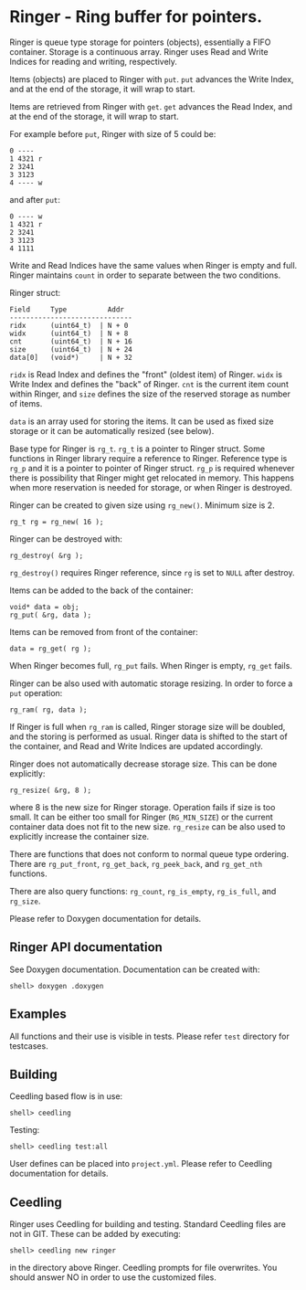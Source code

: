 # Ringer - Ring buffer for pointers.

Ringer is queue type storage for pointers (objects), essentially a
FIFO container. Storage is a continuous array. Ringer uses Read and
Write Indices for reading and writing, respectively.

Items (objects) are placed to Ringer with `put`. `put` advances the
Write Index, and at the end of the storage, it will wrap to start.

Items are retrieved from Ringer with `get`. `get` advances the Read
Index, and at the end of the storage, it will wrap to start.

For example before `put`, Ringer with size of 5 could be:

    0 ----
    1 4321 r
    2 3241
    3 3123
    4 ---- w

and after `put`:

    0 ---- w
    1 4321 r
    2 3241
    3 3123
    4 1111

Write and Read Indices have the same values when Ringer is empty and
full. Ringer maintains `count` in order to separate between the two
conditions.

Ringer struct:

    Field     Type          Addr
    ------------------------------
    ridx      (uint64_t)  | N + 0
    widx      (uint64_t)  | N + 8
    cnt       (uint64_t)  | N + 16
    size      (uint64_t)  | N + 24
    data[0]   (void*)     | N + 32

`ridx` is Read Index and defines the "front" (oldest item) of
Ringer. `widx` is Write Index and defines the "back" of Ringer. `cnt`
is the current item count within Ringer, and `size` defines the size
of the reserved storage as number of items.

`data` is an array used for storing the items. It can be used as fixed
size storage or it can be automatically resized (see below).

Base type for Ringer is `rg_t`. `rg_t` is a pointer to Ringer
struct. Some functions in Ringer library require a reference to
Ringer. Reference type is `rg_p` and it is a pointer to pointer of
Ringer struct. `rg_p` is required whenever there is possibility that
Ringer might get relocated in memory. This happens when more
reservation is needed for storage, or when Ringer is destroyed.

Ringer can be created to given size using `rg_new()`. Minimum size is
2.

    rg_t rg = rg_new( 16 );

Ringer can be destroyed with:

    rg_destroy( &rg );

`rg_destroy()` requires Ringer reference, since `rg` is set to `NULL`
after destroy.

Items can be added to the back of the container:

    void* data = obj;
    rg_put( &rg, data );

Items can be removed from front of the container:

    data = rg_get( rg );

When Ringer becomes full, `rg_put` fails. When Ringer is empty,
`rg_get` fails.

Ringer can be also used with automatic storage resizing. In order to
force a `put` operation:

    rg_ram( rg, data );

If Ringer is full when `rg_ram` is called, Ringer storage size will be
doubled, and the storing is performed as usual. Ringer data is shifted
to the start of the container, and Read and Write Indices are updated
accordingly.

Ringer does not automatically decrease storage size. This can be done
explicitly:

    rg_resize( &rg, 8 );

where 8 is the new size for Ringer storage. Operation fails if size is
too small. It can be either too small for Ringer (`RG_MIN_SIZE`) or
the current container data does not fit to the new size. `rg_resize`
can be also used to explicitly increase the container size.

There are functions that does not conform to normal queue type
ordering. There are `rg_put_front`, `rg_get_back`, `rg_peek_back`, and
`rg_get_nth` functions.

There are also query functions: `rg_count`, `rg_is_empty`,
`rg_is_full`, and `rg_size`.

Please refer to Doxygen documentation for details.


## Ringer API documentation

See Doxygen documentation. Documentation can be created with:

    shell> doxygen .doxygen


## Examples

All functions and their use is visible in tests. Please refer `test`
directory for testcases.


## Building

Ceedling based flow is in use:

    shell> ceedling

Testing:

    shell> ceedling test:all

User defines can be placed into `project.yml`. Please refer to
Ceedling documentation for details.


## Ceedling

Ringer uses Ceedling for building and testing. Standard Ceedling files
are not in GIT. These can be added by executing:

    shell> ceedling new ringer

in the directory above Ringer. Ceedling prompts for file
overwrites. You should answer NO in order to use the customized files.
